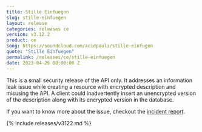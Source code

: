 ```yaml
---
title: Stille Einfuegen
slug: stille-einfuegen
layout: release
categories: releases ce
version: v3.12.2
product: ce
song: https://soundcloud.com/acidpauli/stille-einfugen
quote: "Stille Einfuegen"
permalink: /releases/ce/stille-einfuegen
date: 2023-04-26 00:00:00 Z
---
```

This is a small security release of the API only. It addresses an information leak issue while creating a resource with encrypted description and misusing the API. A client could inadvertently insert an unencrypted version of the description along with its encrypted version in the database.

If you want to know more about the issue, checkout the [incident report](https://help.passbolt.com/incidents/20230426_sending-unencrypted-description).

{% include releases/v3122.md %}
